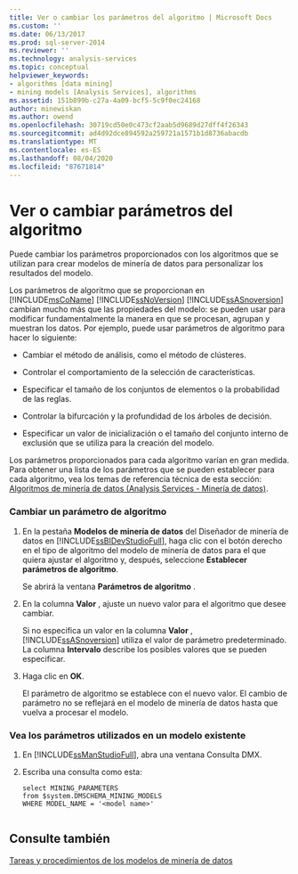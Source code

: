 ```yaml
---
title: Ver o cambiar los parámetros del algoritmo | Microsoft Docs
ms.custom: ''
ms.date: 06/13/2017
ms.prod: sql-server-2014
ms.reviewer: ''
ms.technology: analysis-services
ms.topic: conceptual
helpviewer_keywords:
- algorithms [data mining]
- mining models [Analysis Services], algorithms
ms.assetid: 151b899b-c27a-4a09-bcf5-5c9f0ec24168
author: minewiskan
ms.author: owend
ms.openlocfilehash: 30719cd50e0c473cf2aab5d9689d27dff4f26343
ms.sourcegitcommit: ad4d92dce894592a259721a1571b1d8736abacdb
ms.translationtype: MT
ms.contentlocale: es-ES
ms.lasthandoff: 08/04/2020
ms.locfileid: "87671814"
---
```

# <a name="view-or-change-algorithm-parameters"></a>Ver o cambiar parámetros del algoritmo
  Puede cambiar los parámetros proporcionados con los algoritmos que se utilizan para crear modelos de minería de datos para personalizar los resultados del modelo.  
  
 Los parámetros de algoritmo que se proporcionan en [!INCLUDE[msCoName](../../includes/msconame-md.md)] [!INCLUDE[ssNoVersion](../../includes/ssnoversion-md.md)] [!INCLUDE[ssASnoversion](../../includes/ssasnoversion-md.md)] cambian mucho más que las propiedades del modelo: se pueden usar para modificar fundamentalmente la manera en que se procesan, agrupan y muestran los datos. Por ejemplo, puede usar parámetros de algoritmo para hacer lo siguiente:  
  
-   Cambiar el método de análisis, como el método de clústeres.  
  
-   Controlar el comportamiento de la selección de características.  
  
-   Especificar el tamaño de los conjuntos de elementos o la probabilidad de las reglas.  
  
-   Controlar la bifurcación y la profundidad de los árboles de decisión.  
  
-   Especificar un valor de inicialización o el tamaño del conjunto interno de exclusión que se utiliza para la creación del modelo.  
  
 Los parámetros proporcionados para cada algoritmo varían en gran medida. Para obtener una lista de los parámetros que se pueden establecer para cada algoritmo, vea los temas de referencia técnica de esta sección: [Algoritmos de minería de datos &#40;Analysis Services - Minería de datos&#41;](data-mining-algorithms-analysis-services-data-mining.md).  
  
### <a name="change-an-algorithm-parameter"></a>Cambiar un parámetro de algoritmo  
  
1.  En la pestaña **Modelos de minería de datos** del Diseñador de minería de datos en [!INCLUDE[ssBIDevStudioFull](../../includes/ssbidevstudiofull-md.md)], haga clic con el botón derecho en el tipo de algoritmo del modelo de minería de datos para el que quiera ajustar el algoritmo y, después, seleccione **Establecer parámetros de algoritmo**.  
  
     Se abrirá la ventana **Parámetros de algoritmo** .  
  
2.  En la columna **Valor** , ajuste un nuevo valor para el algoritmo que desee cambiar.  
  
     Si no especifica un valor en la columna **Valor** , [!INCLUDE[ssASnoversion](../../includes/ssasnoversion-md.md)] utiliza el valor de parámetro predeterminado. La columna **Intervalo** describe los posibles valores que se pueden especificar.  
  
3.  Haga clic en **OK**.  
  
     El parámetro de algoritmo se establece con el nuevo valor. El cambio de parámetro no se reflejará en el modelo de minería de datos hasta que vuelva a procesar el modelo.  
  
### <a name="view-the-parameters-used-in-an-existing-model"></a>Vea los parámetros utilizados en un modelo existente  
  
1.  En [!INCLUDE[ssManStudioFull](../../includes/ssmanstudiofull-md.md)], abra una ventana Consulta DMX.  
  
2.  Escriba una consulta como esta:  
  
    ```  
    select MINING_PARAMETERS   
    from $system.DMSCHEMA_MINING_MODELS  
    WHERE MODEL_NAME = '<model name>'  
  
    ```  
  
## <a name="see-also"></a>Consulte también  
 [Tareas y procedimientos de los modelos de minería de datos](mining-model-tasks-and-how-tos.md)  
  
  
